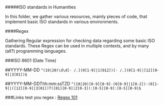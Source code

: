 #####ISO standards in Humanities

In this folder, we gather various resources, mainly pieces of code, that implement basic ISO standards in various environments.


####Regex

Gathering Regular expression for checking data regarding some basic ISO standards. These Regex can be used in multiple contexts, and by many (all?) programming languages.

###ISO 8601 (Date Time)

##YYYY-MM-DD
`^(19|20)\d\d[- /.](0[1-9]|1[012])[- /.](0[1-9]|[12][0-9]|3[01])$`

##YYYY-MM-DDThh:mm:ssTZD
`^(19|20)[0-9][0-9]-(0[0-9]|1[0-2])-(0[1-9]|([12][0-9]|3[01])T([01][0-9]|2[0-3]):[0-5][0-9]:[0-5][0-9]$`

###Links
test you regex : [Regex 101](https://regex101.com/)
